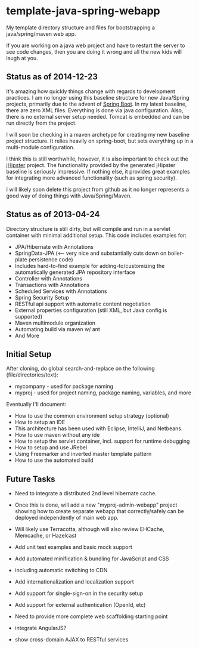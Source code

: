 template-java-spring-webapp
===========================
My template directory structure and files for bootstrapping a java/spring/maven web app.

If you are working on a java web project and have to restart the server to see code changes, then you are doing it wrong and all the new kids will laugh at you.

Status as of 2014-12-23
-----------------
It's amazing how quickly things change with regards to development practices. I am no longer using this baseline structure for new Java/Spring projects, primarily due to the  advent of [Spring Boot](http://projects.spring.io/spring-boot/). In my latest baseline, there are zero XML files. Everything is done via java configuration. Also, there is no external server setup needed.  Tomcat is embedded and can be run directly from the project.

I will soon be checking in a maven archetype for creating my new baseline project structure. It relies heavily on spring-boot, but sets everything up in a multi-module configuration.

I think this is still worthwhile, however, it is also important to check out the [jHipster](https://jhipster.github.io/) project.  The functionality provided by the generated jHipster baseline is seriously impressive.  If nothing else, it provides great examples for integrating more advanced functionality (such as spring security).

I will likely soon delete this project from github as it no longer represents a good way of doing things with Java/Spring/Maven.


Status as of 2013-04-24
-----------------
Directory structure is still dirty, but will compile and run in a servlet container with minimal additional setup.  This code includes examples for:

* JPA/Hibernate with Annotations
* SpringData-JPA (<-- very nice and substantially cuts down on boiler-plate persistence code)
 * Includes hard-to-find example for adding-to/customizing the automatically generated JPA repository interface
* Controller with Annotations
* Transactions with Annotations 
* Scheduled Services with Annotations
* Spring Security Setup
* RESTful api support with automatic content negotiation
* External properties configuration (still XML, but Java config is supported)
* Maven multimodule organization
* Automating build via maven w/ ant
* And More


Initial Setup
-----------------
After cloning, do global search-and-replace on the following (file/directories/text):
* mycompany - used for package naming
* myproj - used for project naming, package naming, variables, and more


Eventually I'll document:
* How to use the common environment setup strategy (optional)
* How to setup an IDE
 * This architecture has been used with Eclipse, IntelliJ, and Netbeans.
* How to use maven without any ide
* How to setup the servlet container, incl. support for runtime debugging
* How to setup and use JRebel
* Using Freemarker and inverted master template pattern
* How to use the automated build
 

Future Tasks
-----------------
* Need to integrate a distributed 2nd level hibernate cache.
 * Once this is done, will add a new "myproj-admin-webapp" project showing how
to create separate webapp that correctly/safely can be deployed independently of main web app.
 * Will likely use Terracotta, although will also review EHCache, Memcache, or Hazelcast

* Add unit test examples and basic mock support
 
* Add automated minification & bundling for JavaScript and CSS
 * including automatic switching to CDN

* Add internationalization and localization support

* Add support for single-sign-on in the security setup
* Add support for external authentication (OpenId, etc)
 
* Need to provide more complete web scaffolding starting point
 * integrate AngularJS?
 * show cross-domain AJAX to RESTful services

 
 
 
 